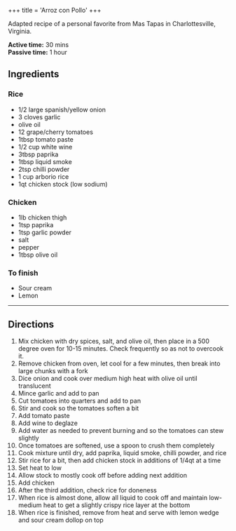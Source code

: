 +++
title = 'Arroz con Pollo'
+++

Adapted recipe of a personal favorite from Mas Tapas in Charlottesville, Virginia.

**Active time:** 30 mins \
**Passive time:** 1 hour

## Ingredients

### Rice
- 1/2 large spanish/yellow onion
- 3 cloves garlic
- olive oil
- 12 grape/cherry tomatoes
- 1tbsp tomato paste
- 1/2 cup white wine
- 3tbsp paprika
- 1tbsp liquid smoke
- 2tsp chilli powder
- 1 cup arborio rice
- 1qt chicken stock (low sodium)

### Chicken
- 1lb chicken thigh
- 1tsp paprika
- 1tsp garlic powder
- salt
- pepper
- 1tbsp olive oil

### To finish
- Sour cream
- Lemon

---

## Directions

1. Mix chicken with dry spices, salt, and olive oil, then place in a 500 degree oven for 10-15 minutes. Check frequently so as not to overcook it.
2. Remove chicken from oven, let cool for a few minutes, then break into large chunks with a fork
3. Dice onion and cook over medium high heat with olive oil until translucent
4. Mince garlic and add to pan
5. Cut tomatoes into quarters and add to pan
6. Stir and cook so the tomatoes soften a bit
7. Add tomato paste
8. Add wine to deglaze
9. Add water as needed to prevent burning and so the tomatoes can stew slightly
10. Once tomatoes are softened, use a spoon to crush them completely
11. Cook mixture until dry, add paprika, liquid smoke, chilli powder, and rice
12. Stir rice for a bit, then add chicken stock in additions of 1/4qt at a time
13. Set heat to low
14. Allow stock to mostly cook off before adding next addition
15. Add chicken
16. After the third addition, check rice for doneness
17. When rice is almost done, allow all liquid to cook off and maintain low-medium heat to get a slightly crispy rice layer at the bottom
18. When rice is finished, remove from heat and serve with lemon wedge and sour cream dollop on top